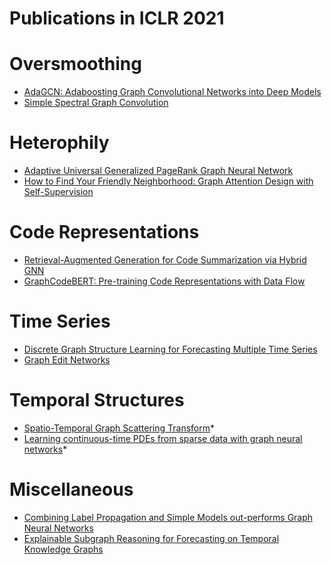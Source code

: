 # Publications in ICLR 2021

# Oversmoothing
- [AdaGCN: Adaboosting Graph Convolutional Networks into Deep Models](https://openreview.net/forum?id=QkRbdiiEjM)
- [Simple Spectral Graph Convolution](https://openreview.net/forum?id=CYO5T-YjWZV)



# Heterophily
- [Adaptive Universal Generalized PageRank Graph Neural Network](https://openreview.net/forum?id=n6jl7fLxrP)
- [How to Find Your Friendly Neighborhood: Graph Attention Design with Self-Supervision](https://openreview.net/forum?id=Wi5KUNlqWty)



# Code Representations
- [Retrieval-Augmented Generation for Code Summarization via Hybrid GNN](https://openreview.net/forum?id=zv-typ1gPxA)
- [GraphCodeBERT: Pre-training Code Representations with Data Flow](https://openreview.net/forum?id=jLoC4ez43PZ)



# Time Series
- [Discrete Graph Structure Learning for Forecasting Multiple Time Series](https://openreview.net/forum?id=WEHSlH5mOk)
- [Graph Edit Networks](https://openreview.net/forum?id=dlEJsyHGeaL)




# Temporal Structures
- [Spatio-Temporal Graph Scattering Transform](https://openreview.net/forum?id=CF-ZIuSMXRz)*
- [Learning continuous-time PDEs from sparse data with graph neural networks](https://openreview.net/forum?id=aUX5Plaq7Oy)*



# Miscellaneous
- [Combining Label Propagation and Simple Models out-performs Graph Neural Networks](https://openreview.net/forum?id=8E1-f3VhX1o)
- [Explainable Subgraph Reasoning for Forecasting on Temporal Knowledge Graphs](https://openreview.net/forum?id=pGIHq1m7PU)
